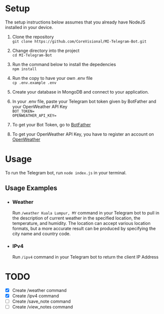 # Setup
The setup instructions below assumes that you already have NodeJS installed in your device.

1. Clone the repository\
`git clone https://github.com/CoreVisional/MI-Telegram-Bot.git`

2. Change directory into the project\
`cd MI-Telegram-Bot`

3. Run the command below to install the depedencies\
`npm install`

4. Run the copy to have your own .env file\
`cp .env.example .env`

5. Create your database in MongoDB and connect to your application.

6. In your .env file, paste your Telegram bot token given by BotFather and your OpenWeather API Key\
`BOT_TOKEN=`\
`OPENWEATHER_API_KEY=`

7. To get your Bot Token, go to [BotFather](https://t.me/botfather)

8. To get your OpenWeather API Key, you have to register an account on [OpenWeather](https://openweathermap.org/)

# Usage
To run the Telegram bot, run `node index.js` in your terminal.

## Usage Examples 
- ### Weather
    Run `/weather Kuala Lumpur, MY` command in your Telegram bot to pull in the description of current weather in the specified location, the temperature, and humidity. The location can accept various location formats, but a more accurate result can be produced by specifying the city name and country code.

- ### IPv4
    Run `/ipv4` command in your Telegram bot to return the client IP Address

# TODO
- [x] Create /weather command
- [x] Create /ipv4 command
- [ ] Create /save_note command
- [ ] Create /view_notes command
